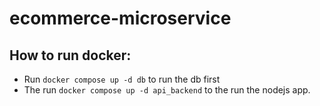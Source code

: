 # ecommerce-microservice

## How to run docker:
- Run `docker compose up -d db` to run the db first
- The run `docker compose up -d api_backend` to the run the nodejs app.